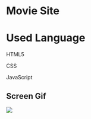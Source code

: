 <h1> Movie Site </h1>

<h1> Used Language </h1>

HTML5

CSS

JavaScript

<h2> Screen Gif </h2>

![](site.gif)